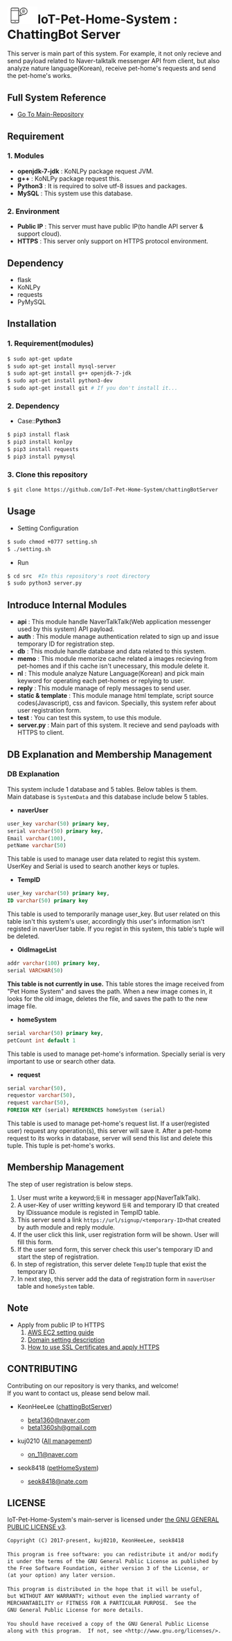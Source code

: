 # <img src="https://github.com/kuj0210/IoT-Pet-Home-System/blob/master/docs/repo/chatbot_image/chatbot%20image.jpg?raw=true" width="70">IoT-Pet-Home-System : ChattingBot Server

 This server is main part of this system. For example, it not only recieve and send payload related to Naver-talktalk 
messenger API from client, but also analyze nature language(Korean), receive pet-home's requests and send the pet-home's works.

## Full System Reference
- [Go To Main-Repository](https://github.com/kuj0210/IoT-Pet-Home-System)

## Requirement

### 1. Modules

- **openjdk-7-jdk** : KoNLPy package request JVM.
- **g++** : KoNLPy package request this.
- **Python3** : It is required to solve utf-8 issues and packages.
- **MySQL** : This system use this database.

### 2. Environment

- **Public IP** : This server must have public IP(to handle API server & support cloud).
- **HTTPS** : This server only support on HTTPS protocol environment.

## Dependency

- flask
- KoNLPy
- requests
- PyMySQL

## Installation

### 1. Requirement(modules)

```bash
$ sudo apt-get update
$ sudo apt-get install mysql-server
$ sudo apt-get install g++ openjdk-7-jdk
$ sudo apt-get install python3-dev
$ sudo apt-get install git # If you don't install it...
```

### 2. Dependency

- Case::**Python3**
```bash
$ pip3 install flask
$ pip3 install konlpy
$ pip3 install requests
$ pip3 install pymysql
```

### 3. Clone this repository

```bash
$ git clone https://github.com/IoT-Pet-Home-System/chattingBotServer
```

## Usage

- Setting Configuration

```bash
$ sudo chmod +0777 setting.sh
$ ./setting.sh
```

- Run

```bash
$ cd src  #In this repository's root directory
$ sudo python3 server.py
```

## Introduce Internal Modules

- **api** : This module handle NaverTalkTalk(Web application messenger used by this system) API payload.
- **auth** : This module manage authentication related to sign up and issue temporary ID for registration step. 
- **db** : This module handle database and data related to this system.
- **memo** : This module memorize cache related a images recieving from pet-homes and if this cache isn't unecessary, this module delete it.
- **nl** : This module analyze Nature Language(Korean) and pick main keyword for operating each pet-homes or replying to user.
- **reply** : This module manage of reply messages to send user.
- **static & template** : This module manage html template, script source codes(Javascript), css and favicon. Specially, this system refer about user registration form.
- **test** : You can test this system, to use this module.
- **server.py** : Main part of this system. It recieve and send payloads with HTTPS to client.

## DB Explanation and Membership Management

### DB Explanation

This system include 1 database and 5 tables. Below tables is them. <br/>
Main database is ```SystemData``` and this database include below 5 tables.

- **naverUser**

```sql
user_key varchar(50) primary key,
serial varchar(50) primary key,
Email varchar(100),
petName varchar(50)
```

 This table is used to manage user data related to regist this system. UserKey and Serial is used to search another keys or tuples.
 
 - **TempID**
 
 ```sql
user_key varchar(50) primary key,
ID varchar(50) primary key
 ```
 
  This table is used to temporarily manage user_key. But user related on this table isn't this system's user, accordingly this user's 
  information isn't registed in naverUser table. If you regist in this system, this table's tuple will be deleted.
  
  - **OldImageList**
  
  ```sql
addr varchar(100) primary key,
serial VARCHAR(50)
  ```
  
**This table is not currently in use.**
This table stores the image received from "Pet Home System" and saves the path. When a new image comes in, it looks for the old image, deletes the file, and saves the path to the new image file.
 
 - **homeSystem**
 
 ```sql
serial varchar(50) primary key,
petCount int default 1
 ```

 This table is used to manage pet-home's information. Specially serial is very important to use or search other data.
 
 - **request**
 
 ```sql
serial varchar(50),
requestor varchar(50),
request varchar(50),
FOREIGN KEY (serial) REFERENCES homeSystem (serial)
 ```
 
 This table is used to manage pet-home's request list. If a user(registed user) request any operation(s), this server will save it.
After a pet-home request to its works in database, server will send this list and delete this tuple. This tuple is pet-home's works.


## Membership Management

The step of user registration is below steps.

1. User must write a keyword;```등록``` in messager app(NaverTalkTalk).
2. A user-Key of user writting keyword ```등록``` and temporary ID that created by IDissuance module is registed in TempID table.
3. This server send a link ```https://url/signup/<temporary-ID>```that created by auth module and reply module.
4. If the user click this link, user registration form will be shown. User will fill this form.
5. If the user send form, this server check this user's temporary ID and start the step of registration.
6. In step of registration, this server delete ```TempID``` tuple that exist the temporary ID.
7. In next step, this server add the data of registration form in ```naverUser``` table and ```homeSystem``` table.


## Note

 - Apply from public IP to HTTPS
   1. [AWS EC2 setting guide](https://github.com/kuj0210/IoT-Pet-Home-System/blob/master/.README/Notes/AWS_EC2_setting.md)
   2. [Domain setting description](https://github.com/kuj0210/IoT-Pet-Home-System/blob/master/.README/Notes/Domain_setting.md)
   3. [How to use SSL Certificates and apply HTTPS](https://github.com/kuj0210/IoT-Pet-Home-System/blob/master/.README/Notes/How_to_use_SSL_Certificates_and_apply_HTTPS.md)


## CONTRIBUTING

Contributing on our repository is very thanks, and welcome!<br>
If you want to contact us, please send below mail.<br>

- KeonHeeLee ([chattingBotServer](https://github.com/IoT-Pet-Home-System/chattingBotServer))
  - beta1360@naver.com
  - beta1360sh@gmail.com
  
- kuj0210 ([All management](https://github.com/kuj0210/IoT-Pet-Home-System))
  - on_11@naver.com
  
- seok8418 ([petHomeSystem](https://github.com/IoT-Pet-Home-System/petHomeSystem))
  - seok8418@nate.com


## LICENSE

IoT-Pet-Home-System's main-server is licensed under [the GNU GENERAL PUBLIC LICENSE v3](https://www.gnu.org/licenses/gpl-3.0.html).
 
 ```
 Copyright (C) 2017-present, kuj0210, KeonHeeLee, seok8418

This program is free software: you can redistribute it and/or modify
it under the terms of the GNU General Public License as published by
the Free Software Foundation, either version 3 of the License, or
(at your option) any later version.

This program is distributed in the hope that it will be useful,
but WITHOUT ANY WARRANTY; without even the implied warranty of
MERCHANTABILITY or FITNESS FOR A PARTICULAR PURPOSE.  See the
GNU General Public License for more details.

You should have received a copy of the GNU General Public License
along with this program.  If not, see <http://www.gnu.org/licenses/>.
```
